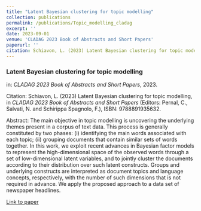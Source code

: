 ```yaml
---
title: "Latent Bayesian clustering for topic modelling"
collection: publications
permalink: /publications/Topic_modelling_cladag
excerpt: ''
date: 2023-09-01
venue: 'CLADAG 2023 Book of Abstracts and Short Papers'
paperurl: ''
citation: Schiavon, L. (2023) Latent Bayesian clustering for topic modelling, in <i>CLADAG 2023 Book of Abstracts and Short Papers</i> (Editors: Pernal, C., Salvati, N. and Schirippa Spagnolo, F.), ISBN: 9788891935632.
---
```


### Latent Bayesian clustering for topic modelling
in: _CLADAG 2023 Book of Abstracts and Short Papers_, 2023.

Citation: Schiavon, L. (2023) Latent Bayesian clustering for topic modelling, in <i>CLADAG 2023 Book of Abstracts and Short Papers</i> (Editors: Pernal, C., Salvati, N. and Schirippa Spagnolo, F.), ISBN: 9788891935632.

Abstract: The main objective in topic modelling is uncovering the underlying themes present in a corpus of text data. This process is generally constituted by two phases: (i) identifying the main words associated with each topic; (ii) grouping documents that contain similar sets of words together. In this work, we exploit recent advances in Bayesian factor models to represent the high-dimensional space of the observed words through a set of low-dimensional latent variables, and to jointly cluster the documents according to their distribution over such latent constructs. Groups and underlying constructs are interpreted as document topics and language concepts, respectively, with the number of such dimensions that is not required in advance. We apply the proposed approach to a data set of newspaper headlines.

[Link to paper](https://it.pearson.com/content/dam/region-core/italy/pearson-italy/pdf/Docenti/Universit%C3%A0/CLADAG-2023.pdf)


